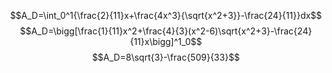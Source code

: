 $$A_D=\int_0^1{\frac{2}{11}x+\frac{4x^3}{\sqrt{x^2+3}}-\frac{24}{11}}dx$$
$$A_D=\bigg[\frac{1}{11}x^2+\frac{4}{3}(x^2-6)\sqrt{x^2+3}-\frac{24}{11}x\bigg]^1_0$$
$$A_D=8\sqrt{3}-\frac{509}{33}$$
